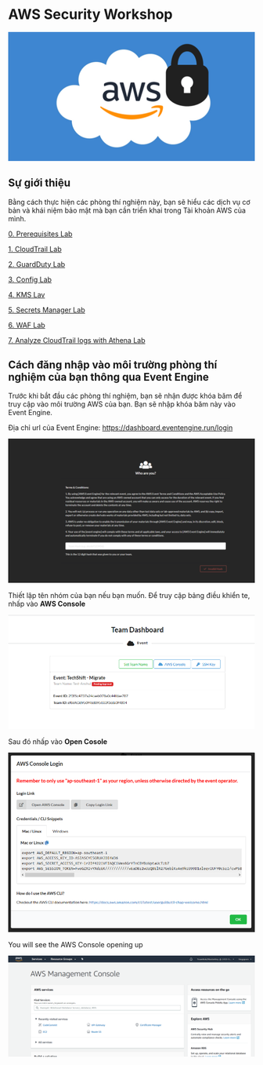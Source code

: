 ﻿# AWS Security Workshop
![main image](images/ws-image.png)

## Sự giới thiệu
Bằng cách thực hiện các phòng thí nghiệm này, bạn sẽ hiểu các dịch vụ cơ bản và khái niệm bảo mật mà bạn cần triển khai trong Tài khoản AWS của mình.

[0. Prerequisites Lab](00-Prerequisites-Lab/README.md)

[1. CloudTrail Lab](01-CloudTrail-Lab/README.md)

[2. GuardDuty Lab](02-GuardDuty-Lab/README.md)

[3. Config Lab](03-Config-Lab/README.md)

[4. KMS Lav](04-KMS-Lab/README.md)

[5. Secrets Manager Lab](05-Secrets-Manager-Lab/README.md)

[6. WAF Lab](06-WAF-Lab/README.md)

[7. Analyze CloudTrail logs with Athena Lab](07-CT-Athena-Lab/README.md)

## Cách đăng nhập vào môi trường phòng thí nghiệm của bạn thông qua Event Engine

Trước khi bắt đầu các phòng thí nghiệm, bạn sẽ nhận được khóa băm để truy cập vào môi trường AWS của bạn. Bạn sẽ nhập khóa băm này vào Event Engine.

Địa chỉ url của Event Engine: https://dashboard.eventengine.run/login

![images](images/eventengine.png)

Thiết lập tên nhóm của bạn nếu bạn muốn. Để truy cập bảng điều khiển te, nhấp vào __AWS Console__

![images](images/eeconsole.png)

Sau đó nhấp vào __Open Cosole__

![images](images/eeopenconsole.png)

You will see the AWS Console opening up

![images](images/eeawsconsole.png)

